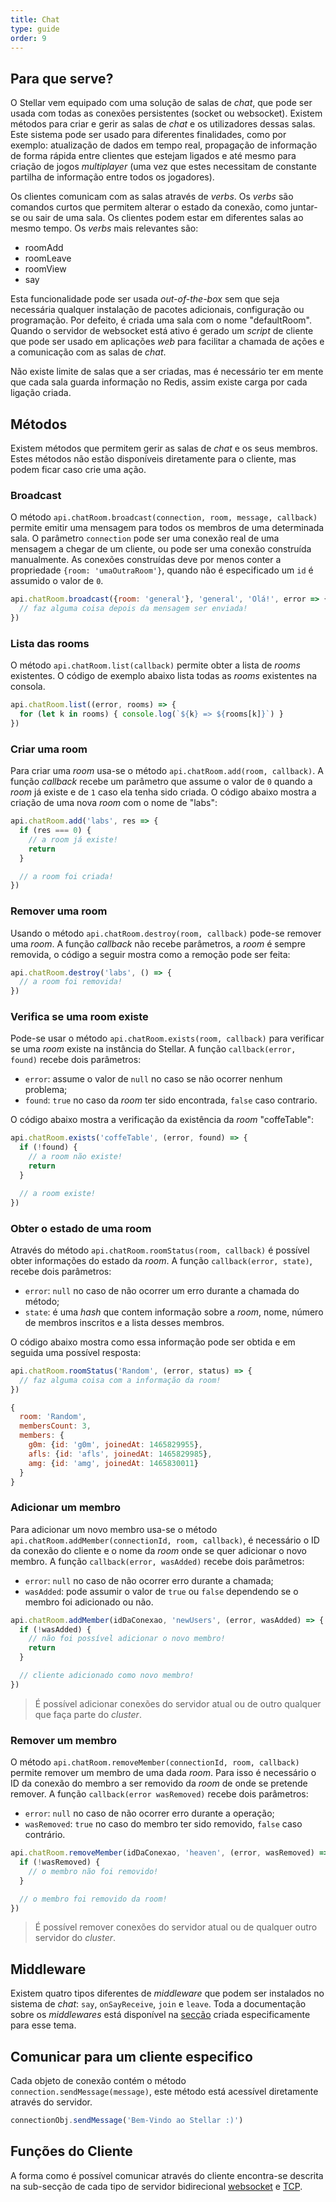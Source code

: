 ```yaml
---
title: Chat
type: guide
order: 9
---
```


## Para que serve?

O Stellar vem equipado com uma solução de salas de _chat_, que pode ser usada com todas as conexões persistentes (socket ou websocket). Existem métodos para criar e gerir as salas de _chat_ e os utilizadores dessas salas. Este sistema pode ser usado para diferentes finalidades, como por exemplo: atualização de dados em tempo real, propagação de informação de forma rápida entre clientes que estejam ligados e até mesmo para criação de jogos _multiplayer_ (uma vez que estes necessitam de constante partilha de informação entre todos os jogadores).

Os clientes comunicam com as salas através de _verbs_. Os _verbs_ são comandos curtos que permitem alterar o estado da conexão, como juntar-se ou sair de uma sala. Os clientes podem estar em diferentes salas ao mesmo tempo. Os _verbs_ mais relevantes são:

- roomAdd
- roomLeave
- roomView
- say

Esta funcionalidade pode ser usada _out-of-the-box_ sem que seja necessária qualquer instalação de pacotes adicionais, configuração ou programação. Por defeito, é criada uma sala com o nome "defaultRoom". Quando o servidor de websocket está ativo é gerado um _script_ de cliente que pode ser usado em aplicações _web_ para facilitar a chamada de ações e a comunicação com as salas de _chat_.

Não existe limite de salas que a ser criadas, mas é necessário ter em mente que cada sala guarda informação no Redis, assim existe carga por cada ligação criada.

## Métodos

Existem métodos que permitem gerir as salas de _chat_ e os seus membros. Estes métodos não estão disponíveis diretamente para o cliente, mas podem ficar caso crie uma ação.

### Broadcast

O método `api.chatRoom.broadcast(connection, room, message, callback)` permite emitir uma mensagem para todos os membros de uma determinada sala. O parâmetro `connection` pode ser uma conexão real de uma mensagem a chegar de um cliente, ou pode ser uma conexão construída manualmente. As conexões construídas deve por menos conter a propriedade `{room: 'umaOutraRoom'}`, quando não é especificado um `id` é assumido o valor de `0`.

```javascript
api.chatRoom.broadcast({room: 'general'}, 'general', 'Olá!', error => {
  // faz alguma coisa depois da mensagem ser enviada!
})
```

### Lista das rooms

O método `api.chatRoom.list(callback)` permite obter a lista de _rooms_ existentes. O código de exemplo abaixo lista todas as _rooms_ existentes na consola.

```javascript
api.chatRoom.list((error, rooms) => {
  for (let k in rooms) { console.log(`${k} => ${rooms[k]}`) }
})
```

### Criar uma room

Para criar uma _room_ usa-se o método `api.chatRoom.add(room, callback)`. A função _callback_ recebe um parâmetro que assume o valor de `0` quando a _room_ já existe e de `1` caso ela tenha sido criada. O código abaixo mostra a criação de uma nova _room_ com o nome de "labs":

```javascript
api.chatRoom.add('labs', res => {
  if (res === 0) {
    // a room já existe!
    return
  }

  // a room foi criada!
})
```

### Remover uma room

Usando o método `api.chatRoom.destroy(room, callback)` pode-se remover uma _room_. A função _callback_ não recebe  parâmetros, a _room_ é sempre removida, o código a seguir mostra como a remoção pode ser feita:

```javascript
api.chatRoom.destroy('labs', () => {
  // a room foi removida!
})
```

### Verifica se uma room existe

Pode-se usar o método `api.chatRoom.exists(room, callback)` para verificar se uma _room_ existe na instância do Stellar. A função `callback(error, found)` recebe dois parâmetros:

* `error`: assume o valor de `null` no caso se não ocorrer nenhum problema;
* `found`: `true` no caso da _room_ ter sido encontrada, `false` caso contrario.

O código abaixo mostra a verificação da existência da _room_ "coffeTable":

```javascript
api.chatRoom.exists('coffeTable', (error, found) => {
  if (!found) {
    // a room não existe!
    return
  }

  // a room existe!
})
```

### Obter o estado de uma room

Através do método `api.chatRoom.roomStatus(room, callback)` é possível obter informações do estado da _room_. A função `callback(error, state)`, recebe dois parâmetros:

* `error`: `null` no caso de não ocorrer um erro durante a chamada do método;
* `state`: é uma _hash_ que contem informação sobre a _room_, nome, número de membros inscritos e a lista desses membros.


O código abaixo mostra como essa informação pode ser obtida e em seguida uma possível resposta:

```javascript
api.chatRoom.roomStatus('Random', (error, status) => {
  // faz alguma coisa com a informação da room!
})
```

```javascript
{
  room: 'Random',
  membersCount: 3,
  members: {
    g0m: {id: 'g0m', joinedAt: 1465829955},
    afls: {id: 'afls', joinedAt: 1465829985},
    amg: {id: 'amg', joinedAt: 1465830011}
  }
}
```

### Adicionar um membro

Para adicionar um novo membro usa-se o método `api.chatRoom.addMember(connectionId, room, callback)`, é necessário o ID da conexão do cliente e o nome da _room_ onde se quer adicionar o novo membro. A função `callback(error, wasAdded)` recebe dois parâmetros:

* `error`: `null` no caso de não ocorrer erro durante a chamada;
* `wasAdded`: pode assumir o valor de `true` ou `false` dependendo se o membro foi adicionado ou não.

```javascript
api.chatRoom.addMember(idDaConexao, 'newUsers', (error, wasAdded) => {
  if (!wasAdded) {
    // não foi possível adicionar o novo membro!
    return
  }

  // cliente adicionado como novo membro!
})
```

> É possível adicionar conexões do servidor atual ou de outro qualquer que faça parte do _cluster_.

### Remover um membro

O método `api.chatRoom.removeMember(connectionId, room, callback)` permite remover um membro de uma dada _room_. Para isso é necessário o ID da conexão do membro a ser removido da _room_ de onde se pretende remover. A função `callback(error wasRemoved)` recebe dois parâmetros:

* `error`: `null` no caso de não ocorrer erro durante a operação;
* `wasRemoved`: `true` no caso do membro ter sido removido, `false` caso contrário.

```javascript
api.chatRoom.removeMember(idDaConexao, 'heaven', (error, wasRemoved) => {
  if (!wasRemoved) {
    // o membro não foi removido!
  }

  // o membro foi removido da room!
})
```

> É possível remover conexões do servidor atual ou de qualquer outro servidor do _cluster_.

## Middleware

Existem quatro tipos diferentes de _middleware_ que podem ser instalados no sistema de _chat_: `say`, `onSayReceive`, `join` e `leave`. Toda a documentação sobre os _middlewares_ está disponível na [secção](./middleware.html) criada especificamente para esse tema.

## Comunicar para um cliente especifico

Cada objeto de conexão contém o método `connection.sendMessage(message)`, este método está acessível diretamente através do servidor.

```javascript
connectionObj.sendMessage('Bem-Vindo ao Stellar :)')
```

## Funções do Cliente

A forma como é possível comunicar através do cliente encontra-se descrita na sub-secção de cada tipo de servidor bidirecional [websocket](websocket.html) e [TCP](tcp.html).

